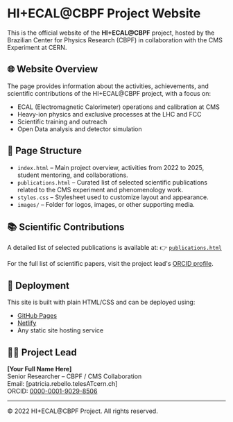 # HI+ECAL@CBPF Project Website

This is the official website of the **HI+ECAL@CBPF** project, hosted by the Brazilian Center for Physics Research (CBPF) in collaboration with the CMS Experiment at CERN.

## 🌐 Website Overview

The page provides information about the activities, achievements, and scientific contributions of the HI+ECAL@CBPF project, with a focus on:

- ECAL (Electromagnetic Calorimeter) operations and calibration at CMS
- Heavy-ion physics and exclusive processes at the LHC and FCC
- Scientific training and outreach
- Open Data analysis and detector simulation

## 📁 Page Structure

- `index.html` – Main project overview, activities from 2022 to 2025, student mentoring, and collaborations.
- `publications.html` – Curated list of selected scientific publications related to the CMS experiment and phenomenology work.
- `styles.css` – Stylesheet used to customize layout and appearance.
- `images/` – Folder for logos, images, or other supporting media.

## 📚 Scientific Contributions

A detailed list of selected publications is available at:
👉 [`publications.html`](./publications.html)

For the full list of scientific papers, visit the project lead's [ORCID profile](https://orcid.org/0000-0001-9029-8506).

## 🔧 Deployment

This site is built with plain HTML/CSS and can be deployed using:
- [GitHub Pages](https://pages.github.com/)
- [Netlify](https://www.netlify.com/)
- Any static site hosting service

## 👩‍🔬 Project Lead

**[Your Full Name Here]**  
Senior Researcher – CBPF / CMS Collaboration  
Email: [patricia.rebello.telesATcern.ch]  
ORCID: [0000-0001-9029-8506](https://orcid.org/0000-0001-9029-8506)

---

© 2022 HI+ECAL@CBPF Project. All rights reserved.
